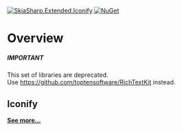 [![SkiaSharp.Extended.Iconify](https://img.shields.io/nuget/vpre/SkiaSharp.Extended.Iconify.svg?maxAge=2592000)](https://www.nuget.org/packages/SkiaSharp.Extended.Iconify)  [![NuGet](https://img.shields.io/nuget/dt/SkiaSharp.Extended.Iconify.svg)](https://www.nuget.org/packages/SkiaSharp.Extended.Iconify)

# Overview

<div class="IMPORTANT">
  <h5>IMPORTANT</h5>
  <p>This set of libraries are deprecated. <br />Use <a href="https://github.com/toptensoftware/RichTextKit">https://github.com/toptensoftware/RichTextKit</a> instead.</p>
</div>

## Iconify

[**See more...**](iconify)
